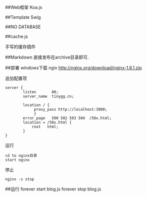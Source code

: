 ##Web框架 Koa.js

##Template Swig 

##NO DATABASE

##cache.js

手写的缓存插件

##Markdown
直接发布在archive目录即可.

##部署
windows下载
ngix http://nginx.org/download/nginx-1.8.1.zip

追加配置项

	server {
			listen       80;
			server_name  tinygg.cn;

			location / {
				 proxy_pass http://localhost:3000;
				 }
			error_page   500 502 503 504  /50x.html;
			location = /50x.html {
				root   html;
			}
	}

运行

	cd to nginx目录
	start nginx

停止

	nginx -s stop

##运行
forever start blog.js
forever stop blog.js
